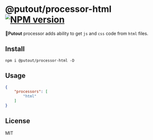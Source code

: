 # @putout/processor-html [![NPM version][NPMIMGURL]][NPMURL]

[NPMIMGURL]: https://img.shields.io/npm/v/@putout/processor-html.svg?style=flat&longCache=true
[NPMURL]: https://npmjs.org/package/@putout/processor-html "npm"

🐊**Putout** processor adds ability to get `js` and `css` code from `html` files.

## Install

```
npm i @putout/processor-html -D
```

## Usage

```json
{
    "processors": [
        "html"
    ]
}
```

## License

MIT
